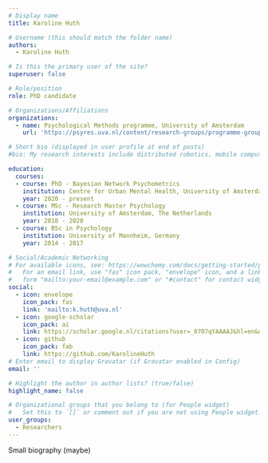 ```yaml
---
# Display name
title: Karoline Huth

# Username (this should match the folder name)
authors:
  - Karoline Huth

# Is this the primary user of the site?
superuser: false

# Role/position
role: PhD candidate

# Organizations/Affiliations
organizations:
  - name: Psychological Methods programme, University of Amsterdam
    url: 'https://psyres.uva.nl/content/research-groups/programme-group-psychological-methods/programme-group-psychological-methods.html'

# Short bio (displayed in user profile at end of posts)
#bio: My research interests include distributed robotics, mobile computing and programmable matter.

education:
  courses:
  - course: PhD - Bayesian Network Psychometrics
    institution: Centre for Urban Mental Health, University of Amsterdam, The Netherlands; Amsterdam UMC, The Netherlands;
    year: 2020 - present
  - course: MSc - Research Master Psychology
    institution: University of Amsterdam, The Netherlands
    year: 2018 - 2020
  - course: BSc in Psychology
    institution: University of Mannheim, Germany
    year: 2014 - 2017

# Social/Academic Networking
# For available icons, see: https://wowchemy.com/docs/getting-started/page-builder/#icons
#   For an email link, use "fas" icon pack, "envelope" icon, and a link in the
#   form "mailto:your-email@example.com" or "#contact" for contact widget.
social:
  - icon: envelope
    icon_pack: fas
    link: 'mailto:k.huth@uva.nl'
  - icon: google-scholar
    icon_pack: ai
    link: https://scholar.google.nl/citations?user=_0707qYAAAAJ&hl=en&oi=ao
  - icon: github
    icon_pack: fab
    link: https://github.com/KarolineHuth
# Enter email to display Gravatar (if Gravatar enabled in Config)
email: ''

# Highlight the author in author lists? (true/false)
highlight_name: false

# Organizational groups that you belong to (for People widget)
#   Set this to `[]` or comment out if you are not using People widget.
user_groups:
  - Researchers
---
```


Small biography (maybe)

